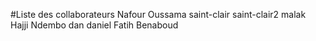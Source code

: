 #Liste des collaborateurs
Nafour Oussama
saint-clair
saint-clair2
malak
Hajji
Ndembo dan daniel 
Fatih
Benaboud